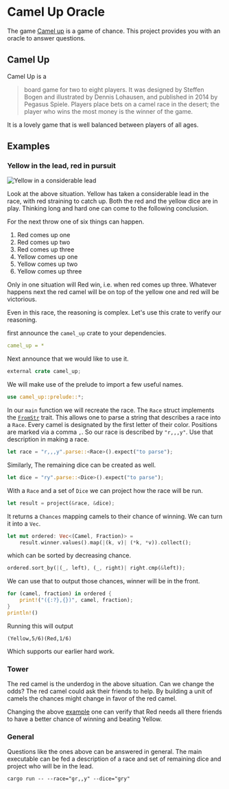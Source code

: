 # Camel Up Oracle
The game [Camel up][camel-up] is a game of chance. This project provides you with an oracle to answer questions.

## Camel Up
Camel Up is a

>  board game for two to eight players. It was designed by Steffen Bogen and illustrated by Dennis Lohausen, and published in 2014 by Pegasus Spiele. Players place bets on a camel race in the desert; the player who wins the most money is the winner of the game.

It is a lovely game that is well balanced between players of all ages.

## Examples
### Yellow in the lead, red in pursuit
![Yellow in a considerable lead](http://fifth-postulate.nl/camel-up-oracle/1.jpg)

Look at the above situation. Yellow has taken a considerable lead in the race, with red straining to catch up. Both the red and the yellow dice are in play. Thinking long and hard one can come to the following conclusion.

For the next throw one of six things can happen. 

1. Red comes up one
2. Red comes up two
3. Red comes up three
4. Yellow comes up one
5. Yellow comes up two
6. Yellow comes up three

Only in one situation will Red win, i.e. when red comes up three. Whatever happens next the red camel will be on top of the yellow one and red will be victorious.

Even in this race, the reasoning is complex. Let's use this crate to verify our reasoning.

first announce the `camel_up` crate to your dependencies.

```yaml
camel_up = *
```

Next announce that we would like to use it.


```rust
external crate camel_up;
```

We will make use of the prelude to import a few useful names.

```rust
use camel_up::prelude::*;
```

In our `main` function we will recreate the race. The `Race` struct implements the [`FromStr`][fromstr] trait. This allows one to parse a string that describes a race into a `Race`. Every camel is designated by the first letter of their color. Positions are marked via a comma `,`. So our race is described by `"r,,,y"`. Use that description in making a race.

```rust
let race = "r,,,y".parse::<Race>().expect("to parse");
```

Similarly, The remaining dice can be created as well.

```rust
let dice = "ry".parse::<Dice>().expect("to parse");
```

With a `Race` and a set of `Dice` we can project how the race will be run.

```rust
let result = project(&race, &dice);
```

It returns a `Chances` mapping camels to their chance of winning. We can turn it into a `Vec`.

```rust
let mut ordered: Vec<(Camel, Fraction)> =
    result.winner.values().map(|(k, v)| (*k, *v)).collect();
```

which can be sorted by decreasing chance.

```rust
ordered.sort_by(|(_, left), (_, right)| right.cmp(&left));
```

We can use that to output those chances, winner will be in the front.

```rust
for (camel, fraction) in ordered {
    print!("({:?},{})", camel, fraction);
}
println!()
```

Running this will output

```plain
(Yellow,5/6)(Red,1/6)
```

Which supports our earlier hard work.

### Tower
The red camel is the underdog in the above situation. Can we change the odds? The red camel could ask their friends to help. By building a unit of camels the chances might change in favor of the red camel.

Changing the above [example][example] one can verify that Red needs all there friends to have a better chance of winning and beating Yellow.

### General
Questions like the ones above can be answered in general. The main executable can be fed a description of a race and set of remaining dice and project who will be in the lead.

```plain
cargo run -- --race="gr,,y" --dice="gry"
```

[camel-up]: https://en.wikipedia.org/wiki/Camel_Up
[fromstr]: https://doc.rust-lang.org/std/str/trait.FromStr.html
[example]: https://github.com/fifth-postulate/camel-up-oracle/blob/master/examples/tower.rs 